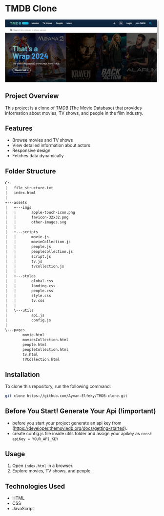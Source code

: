 # TMDB Clone

![Screenshot](./assets/imgs/image.png)

## Project Overview
This project is a clone of TMDB (The Movie Database) that provides information about movies, TV shows, and people in the film industry.

## Features
- Browse movies and TV shows
- View detailed information about actors
- Responsive design
- Fetches data dynamically

## Folder Structure
```
C:.
|   file_structure.txt
|   index.html
|   
+---assets
|   +---imgs
|   |       apple-touch-icon.png
|   |       favicon-32x32.png
|   |       other-images.svg
|   |
|   +---scripts
|   |       movie.js
|   |       movieCollection.js
|   |       people.js
|   |       peoplecollection.js
|   |       script.js
|   |       tv.js
|   |       tvcollection.js
|   |
|   +---styles
|   |       global.css
|   |       landing.css
|   |       people.css
|   |       style.css
|   |       tv.css
|   |
|   \---utils
|           api.js
|           config.js
|
\---pages
        movie.html
        moviesCollection.html
        people.html
        peopleCollection.html
        tv.html
        TVCollection.html
```

## Installation
To clone this repository, run the following command:
```sh
git clone https://github.com/Ayman-Elfeky/TMDB-clone.git
```

## Before You Start! Generate Your Api (!important)
- before you start your project generate an api key from (https://developer.themoviedb.org/docs/getting-started).
- create config.js file inside utils folder and assign your apikey as `const apiKey = YOUR_API_KEY`
  

## Usage
1. Open `index.html` in a browser.
2. Explore movies, TV shows, and people.

## Technologies Used
- HTML
- CSS
- JavaScript
